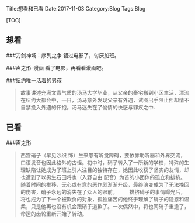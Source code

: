 Title:想看和已看
Date:2017-11-03
Category:Blog
Tags:Blog

[TOC]

## 想看
###刀剑神域：序列之争
错过电影了，讨厌加班。

###声之形-漫画
看了电影，再看看漫画吧。

###纽约唯一活着的男孩

>故事讲述充满文青气质的汤马大学毕业，从父亲的豪宅搬到小区生活，漂流在纽约大都会中，一日，汤马意外发现父亲有外遇，试图出手阻止但却情不自禁投入外遇的怀抱。汤马迷失在了偷情的快感与罪疚之中.


## 已看
###声之形
>西宫硝子（早见沙织 饰）生来患有听觉障碍，要依靠助听器和外界交流，口语发音也因此格外的古怪。初中时，硝子转入了一所新的学校，特殊的生理缺陷让她成为了班上引人注目的独特存在，她因此收获了坚实的友情，却也遭到了以男生石田将也（入野自由 配音）为首的小团体的孤立和排挤。随着时间的推移，无心或有意的恶作剧渐渐升级，最终演变成为了无法挽回的伤害，硝子永远的消失在了众人的眼前。 
　　排挤硝子的事情曝光后，将也成为了下一个被欺负的对象，孤独痛苦的他终于理解了硝子的隐忍和温柔，只是他再也没有机会跟硝子道歉了。一次偶然中，将也同硝子重逢了，命运的齿轮重新开始了转动。

